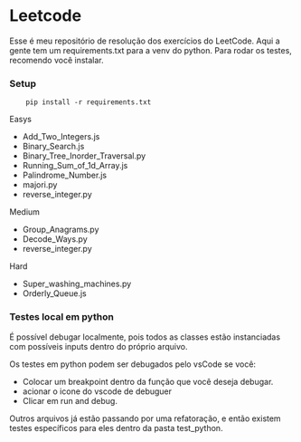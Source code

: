 # Leetcode
Esse é meu repositório de resolução dos exercícios do LeetCode.
Aqui a gente tem um requirements.txt para a venv do python. Para rodar os testes, recomendo você instalar. 
### Setup

```
    pip install -r requirements.txt
```

Easys
* Add_Two_Integers.js
* Binary_Search.js
* Binary_Tree_Inorder_Traversal.py
* Running_Sum_of_1d_Array.js
* Palindrome_Number.js
* majori.py
* reverse_integer.py

Medium
* Group_Anagrams.py
* Decode_Ways.py
* reverse_integer.py

Hard
* Super_washing_machines.py
* Orderly_Queue.js


### Testes local em python

É possível debugar localmente, pois todos as classes estão instanciadas com possíveis inputs dentro do próprio arquivo. 

Os testes em python podem ser debugados pelo vsCode se você:
* Colocar um breakpoint dentro da função que você deseja debugar.
* acionar o icone do vscode de debuguer
* Clicar em run and debug. 

Outros arquivos já estão passando por uma refatoração, e então existem testes específicos para eles dentro da pasta test_python.


